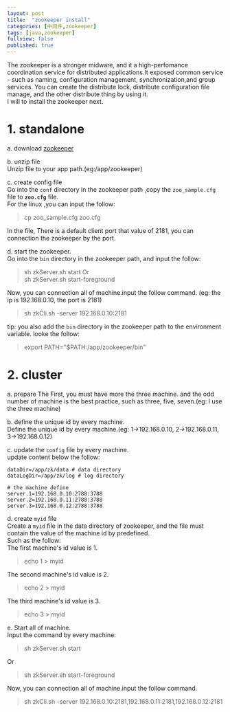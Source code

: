```yaml
---
layout: post
title:  "zookeeper install"
categories: [中间件,zookeeper]
tags: [java,zookeeper]
fullview: false
published: true
---
```


The zookeeper is a stronger midware, and it a high-perfomance coordination service for distributed applications.It exposed common service - such as naming, configuration management, synchronization,and group services. You can create the distribute lock, distribute configuration file manage, and the other distribute thing by using it.  
I will to install the zookeeper next.

# 1. standalone
a. download [zookeeper](http://mirrors.tuna.tsinghua.edu.cn/apache/zookeeper/zookeeper-3.4.12/zookeeper-3.4.12.tar.gz)  

b. unzip file  
Unzip file to your app path.(eg:/app/zookeeper)

c. create config file  
Go into the `conf` directory in the zookeeper path ,copy the `zoo_sample.cfg` file to **`zoo.cfg`** file.  
For the linux ,you can input the follow:
> cp zoo_sample.cfg zoo.cfg

In the file, There is a default client port that value of 2181, you can connection the zookeeper by the port.

d. start the zookeeper.  
Go into the `bin` directory in the zookeeper path, and input the follow:  
> sh zkServer.sh start
Or  
> sh zkServer.sh start-foreground

Now, you can connection all of machine.input the follow command. (eg: the ip is 192.168.0.10, the port is 2181)  
> sh zkCli.sh -server 192.168.0.10:2181  

tip: you also add the `bin` directory in the zookeeper path to the environment variable. looke the follow:  
> export PATH="$PATH:/app/zookeeper/bin"

# 2. cluster 
a. prepare
The First, you must have more the three machine. and the odd number of machine is the  best practice, such as three, five, seven.(eg: I use the three machine)

b. define the unique id by every machine.  
Define the unique id by every machine.(eg: 1->192.168.0.10, 2->192.168.0.11, 3->192.168.0.12)  

c. update the `config` file by every machine.  
update content below the follow:  
```
dataDir=/app/zk/data # data directory
dataLogDir=/app/zk/log # log directory

# the machine define 
server.1=192.168.0.10:2788:3788
server.2=192.168.0.11:2788:3788
server.3=192.168.0.12:2788:3788
```

d. create `myid` file  
Create a `myid` file in the data directory of zookeeper, and the file must contain the value of the machine id  by predefined.    
Such as the follow:  
The first machine's id value is 1.
> echo 1 > myid  

The second machine's id value is 2.  
> echo 2 > myid  

The third machine's id value is 3.  
> echo 3 > myid  

e. Start all of machine.  
Input the command by every machine:  
> sh zkServer.sh start  

Or  
> sh zkServer.sh start-foreground  

Now, you can connection all of machine.input the follow command.  
> sh zkCli.sh -server 192.168.0.10:2181,192.168.0.11:2181,192.168.0.12:2181


